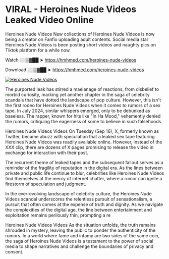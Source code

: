# VIRAL - Heroines Nude Videos Leaked Video Online

Heroines Nude Videos New collections of Heroines Nude Videos is now being a creator on Fanfix uploading adult contents. Social media star Heroines Nude Videos is been posting short videos and naughty pics on Tiktok platform for a while now.

Watch ░░▒▓██ ➤ https://hmhmed.com/heroines-nude-videos

Download ░░▒▓██ ➤ https://hmhmed.com/heroines-nude-videos

[![Heroines Nude Videos](https://i.imgur.com/dJHk4Zq.gif)](https://hmhmed.com/heroines-nude-videos)

The purported leak has stirred a maelanage of reactions, from disbelief to morbid curiosity, marking yet another chapter in the saga of celebrity scandals that have dotted the landscape of pop culture. However, this isn't the first rodeo for Heroines Nude Videos when it comes to rumors of a sex tape. In July 2024, similar whispers emerged, only to be debunked as baseless. The rapper, known for hits like "In Ha Mood," vehemently denied the rumors, critiquing the eagerness of some to believe in such falsehoods.

Heroines Nude Videos Videos
On Tuesday (Sep 16), X, formerly known as Twitter, became abuzz with speculation that a leaked sex tape featuring Heroines Nude Videos was readily available online. However, instead of the XXX clip, there are dozens of X pages promising to release the video in exchange for interaction with their post.

The recurrent theme of leaked tapes and the subsequent fallout serves as a reminder of the fragility of reputation in the digital era. As the lines between private and public life continue to blur, celebrities like Heroines Nude Videos find themselves at the mercy of internet chatter, where a rumor can ignite a firestorm of speculation and judgment.

In the ever-evolving landscape of celebrity culture, the Heroines Nude Videos scandal underscores the relentless pursuit of sensationalism, a pursuit that often comes at the expense of truth and dignity. As we navigate the complexities of the digital age, the line between entertainment and exploitation remains perilously thin, prompting a re

Heroines Nude Videos Videos
As the situation unfolds, the truth remains shrouded in mystery, leaving the public to ponder the authenticity of the rumors. In a world where fame and infamy are two sides of the same coin, the saga of Heroines Nude Videos is a testament to the power of social media to shape narratives and challenge the boundaries of privacy and consent.